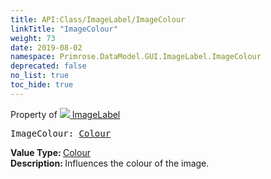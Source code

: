 ```yaml
---
title: API:Class/ImageLabel/ImageColour
linkTitle: "ImageColour"
weight: 73
date: 2019-08-02
namespace: Primrose.DataModel.GUI.ImageLabel.ImageColour
deprecated: false
no_list: true
toc_hide: true
---
```

Property of <a href="/docs/api-reference/Class/ImageLabel"><img src="/icons/silk/picture.png"/>&nbsp;ImageLabel</a>
<pre class="method-declaration">
ImageColour: <a class="type" href="/docs/api-reference/DataType/Colour">Colour</a></pre>
<b>Value Type: </b>
<a class="type" href="/docs/api-reference/DataType/Colour">Colour</a>
<br/>
<b>Description: </b>
Influences the colour of the image.

